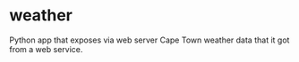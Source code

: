 # weather
Python app that exposes via web server Cape Town weather data that it got from a web service.
